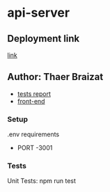 # api-server
## Deployment link
 [link](https://basic-express-s.herokuapp.com/)

## Author: Thaer Braizat

* [tests report](https://github.com/thaerbraizat/basic-express-server/actions)
* [front-end](https://basic-express-s.herokuapp.com/status)

### Setup
.env requirements
* PORT -3001


### Tests
Unit Tests: npm run test
